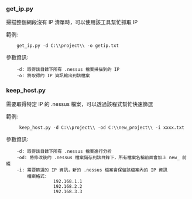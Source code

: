 
### get_ip.py

掃描整個網段沒有 IP 清單時，可以使用該工具幫忙抓取 IP 

範例:
```
    get_ip.py -d C:\\project\\ -o getip.txt
```
參數資訊:

```
    -d: 取得該目錄下所有 .nessus 檔案掃描到的 IP 
    -o: 將取得的 IP 資訊輸出到該檔案
```
### keep_host.py

需要取得特定 IP 的 .nessus 檔案，可以透過該程式幫忙快速篩選

範例:
```
     keep_host.py -d C:\\project\\ -od C:\\new_project\\ -i xxxx.txt
```
參數資訊:
```
    -d: 取得該目錄下所有 .nessus 檔案進行分析 
    -od: 將修改後的 .nessus 檔案儲存到該目錄下，所有檔案名稱前面會加上 new_ 前綴
    -i: 需要篩選的 IP 資訊，新的 .nessus 檔案會保留該檔案內的 IP 資訊
        檔案格式:   
                  192.168.1.1
                  192.168.2.2
                  192.168.3.3
```
